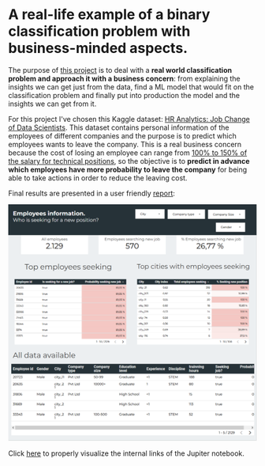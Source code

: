 # A real-life example of a binary classification problem with business-minded aspects.
The purpose of [this project](https://github.com/MarinaMoreno/Which-employees-will-quit-their-positions-Binary-classification-/blob/main/Which%20employees%20will%20quit%20their%20positions%20(Binary%20classification).ipynb) is to deal with a **real world classification problem and approach it with a business concern**: from explaining the insights we can get just from the data, find a ML model that would fit on the classification problem and finally put into production the model and the insights we can get from it.

For this project I've chosen this Kaggle dataset: [HR Analytics: Job Change of Data Scientists](https://www.kaggle.com/datasets/arashnic/hr-analytics-job-change-of-data-scientists/data). This dataset contains personal information of the employees of different companies and the purpose is to predict which employees wants to leave the company. This is a real business concern because the cost of losing an employee can range from [100% to 150% of the salary for technical positions](https://builtin.com/recruiting/cost-of-turnover), so the objective is to **predict in advance which employees have more probability to leave the company** for being able to take actions in order to reduce the leaving cost. 

Final results are presented in a user friendly [report](https://lookerstudio.google.com/reporting/195aafd5-d954-44bf-b6bc-ced337f02ece/page/RMGnD):

[![Report Screenshot](Report_Screenshot.png)](https://lookerstudio.google.com/reporting/195aafd5-d954-44bf-b6bc-ced337f02ece/page/RMGnD)

Click [here](https://nbviewer.org/github/MarinaMoreno/Which-employees-will-quit-their-positions-Binary-classification-/blob/main/Which%20employees%20will%20quit%20their%20positions%20%28Binary%20classification%29.ipynb) to properly visualize the internal links of the Jupiter notebook.

